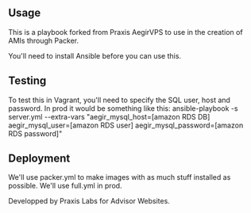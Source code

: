 Usage
-----

This is a playbook forked from Praxis AegirVPS to use in the creation of AMIs through Packer.

You'll need to install Ansible before you can use this.

Testing
-------

To test this in Vagrant, you'll need to specify the SQL user, host and password. In prod it would be something like this:
ansible-playbook -s server.yml --extra-vars "aegir_mysql_host=[amazon RDS DB] aegir_mysql_user=[amazon RDS user] aegir_mysql_password=[amazon RDS password]"

Deployment
----------

We'll use packer.yml to make images with as much stuff installed as possible. We'll use full.yml in prod.



Developped by Praxis Labs for Advisor Websites.
